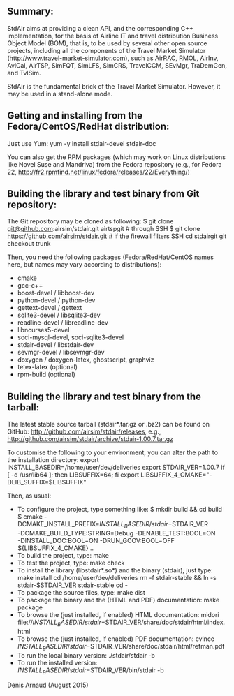 
Summary:
--------
StdAir aims at providing a clean API, and the corresponding C++
implementation, for the basis of Airline IT and travel distribution
Business Object Model (BOM), that is, to be used by several other
open source projects, including all the components of the Travel
Market Simulator (http://www.travel-market-simulator.com), such as
AirRAC, RMOL, AirInv, AvlCal, AirTSP, SimFQT, SimLFS, SimCRS,
TravelCCM, SEvMgr, TraDemGen, and TvlSim.

StdAir is the fundamental brick of the Travel Market Simulator.
However, it may be used in a stand-alone mode.

Getting and installing from the Fedora/CentOS/RedHat distribution:
------------------------------------------------------------------
Just use Yum:
yum -y install stdair-devel stdair-doc

You can also get the RPM packages (which may work on Linux
distributions like Novel Suse and Mandriva) from the Fedora repository
(e.g., for Fedora 22, 
http://fr2.rpmfind.net/linux/fedora/releases/22/Everything/)


Building the library and test binary from Git repository:
----------------------------------------------------------------
The Git repository may be cloned as following:
$ git clone git@github.com:airsim/stdair.git airtspgit # through SSH
$ git clone https://github.com/airsim/stdair.git # if the firewall filters SSH
cd stdairgit
git checkout trunk

Then, you need the following packages (Fedora/RedHat/CentOS names here, 
but names may vary according to distributions):
* cmake
* gcc-c++
* boost-devel / libboost-dev
* python-devel / python-dev
* gettext-devel / gettext
* sqlite3-devel / libsqlite3-dev
* readline-devel / libreadline-dev
* libncurses5-devel
* soci-mysql-devel, soci-sqlite3-devel
* stdair-devel / libstdair-dev
* sevmgr-devel / libsevmgr-dev
* doxygen / doxygen-latex, ghostscript, graphviz
* tetex-latex (optional)
* rpm-build (optional)


Building the library and test binary from the tarball:
------------------------------------------------------
The latest stable source tarball (stdair*.tar.gz or .bz2) can be
found on GitHub: http://github.com/airsim/stdair/releases, e.g.,
http://github.com/airsim/stdair/archive/stdair-1.00.7.tar.gz

To customise the following to your environment, you can alter the path
to the installation directory:
export INSTALL_BASEDIR=/home/user/dev/deliveries
export STDAIR_VER=1.00.7
if [ -d /usr/lib64 ]; then LIBSUFFIX=64; fi
export LIBSUFFIX_4_CMAKE="-DLIB_SUFFIX=$LIBSUFFIX"

Then, as usual:
* To configure the project, type something like:
$ mkdir build && cd build
$ cmake -DCMAKE_INSTALL_PREFIX=${INSTALL_BASEDIR}/stdair-$STDAIR_VER \
	-DCMAKE_BUILD_TYPE:STRING=Debug -DENABLE_TEST:BOOL=ON \
	-DINSTALL_DOC:BOOL=ON -DRUN_GCOV:BOOL=OFF ${LIBSUFFIX_4_CMAKE} ..
* To build the project, type:
  make
* To test the project, type:
  make check
* To install the library (libstdair*.so*) and the binary (stdair), just type:
  make install
  cd /home/user/dev/deliveries
  rm -f stdair-stable && ln -s stdair-$STDAIR_VER stdair-stable
  cd -
* To package the source files, type:
  make dist
* To package the binary and the (HTML and PDF) documentation:
  make package
* To browse the (just installed, if enabled) HTML documentation:
  midori file://${INSTALL_BASEDIR}/stdair-$STDAIR_VER/share/doc/stdair/html/index.html
* To browse the (just installed, if enabled) PDF documentation:
  evince ${INSTALL_BASEDIR}/stdair-$STDAIR_VER/share/doc/stdair/html/refman.pdf
* To run the local binary version:
  ./stdair/stdair -b
* To run the installed version:
  ${INSTALL_BASEDIR}/stdair-$STDAIR_VER/bin/stdair -b

Denis Arnaud (August 2015)

